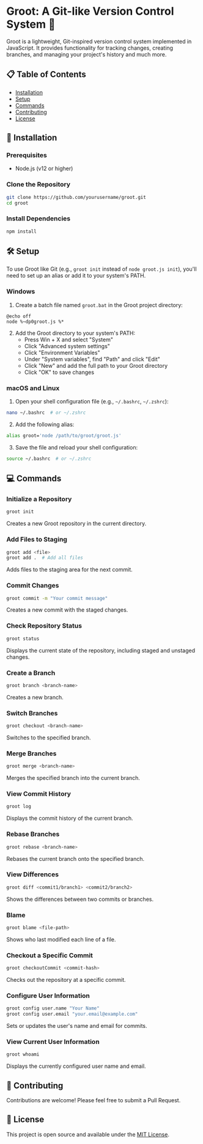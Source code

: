 # Groot: A Git-like Version Control System 🌳

Groot is a lightweight, Git-inspired version control system implemented in JavaScript. It provides functionality for tracking changes, creating branches, and managing your project's history and much more.

## 📋 Table of Contents

- [Installation](#installation)
- [Setup](#setup)
- [Commands](#commands)
- [Contributing](#contributing)
- [License](#license)

## 🚀 Installation

### Prerequisites

- Node.js (v12 or higher)

### Clone the Repository

```bash
git clone https://github.com/yourusername/groot.git
cd groot
```

### Install Dependencies

```bash
npm install
```

## 🛠 Setup

To use Groot like Git (e.g., `groot init` instead of `node groot.js init`), you'll need to set up an alias or add it to your system's PATH.

### Windows

1. Create a batch file named `groot.bat` in the Groot project directory:

```batch
@echo off
node %~dp0groot.js %*
```

2. Add the Groot directory to your system's PATH:
   - Press Win + X and select "System"
   - Click "Advanced system settings"
   - Click "Environment Variables"
   - Under "System variables", find "Path" and click "Edit"
   - Click "New" and add the full path to your Groot directory
   - Click "OK" to save changes

### macOS and Linux

1. Open your shell configuration file (e.g., `~/.bashrc`, `~/.zshrc`):

```bash
nano ~/.bashrc  # or ~/.zshrc
```

2. Add the following alias:

```bash
alias groot='node /path/to/groot/groot.js'
```

3. Save the file and reload your shell configuration:

```bash
source ~/.bashrc  # or ~/.zshrc
```

## 💻 Commands

### Initialize a Repository

```bash
groot init
```

Creates a new Groot repository in the current directory.

### Add Files to Staging

```bash
groot add <file>
groot add .  # Add all files
```

Adds files to the staging area for the next commit.

### Commit Changes

```bash
groot commit -m "Your commit message"
```

Creates a new commit with the staged changes.

### Check Repository Status

```bash
groot status
```

Displays the current state of the repository, including staged and unstaged changes.

### Create a Branch

```bash
groot branch <branch-name>
```

Creates a new branch.

### Switch Branches

```bash
groot checkout <branch-name>
```

Switches to the specified branch.

### Merge Branches

```bash
groot merge <branch-name>
```

Merges the specified branch into the current branch.

### View Commit History

```bash
groot log
```

Displays the commit history of the current branch.

### Rebase Branches

```bash
groot rebase <branch-name>
```

Rebases the current branch onto the specified branch.

### View Differences

```bash
groot diff <commit1/branch1> <commit2/branch2>
```

Shows the differences between two commits or branches.

### Blame

```bash
groot blame <file-path>
```

Shows who last modified each line of a file.

### Checkout a Specific Commit

```bash
groot checkoutCommit <commit-hash>
```

Checks out the repository at a specific commit.

### Configure User Information

```bash
groot config user.name "Your Name"
groot config user.email "your.email@example.com"
```

Sets or updates the user's name and email for commits.

### View Current User Information

```bash
groot whoami
```

Displays the currently configured user name and email.

## 🤝 Contributing

Contributions are welcome! Please feel free to submit a Pull Request.

## 📄 License

This project is open source and available under the [MIT License](LICENSE).
